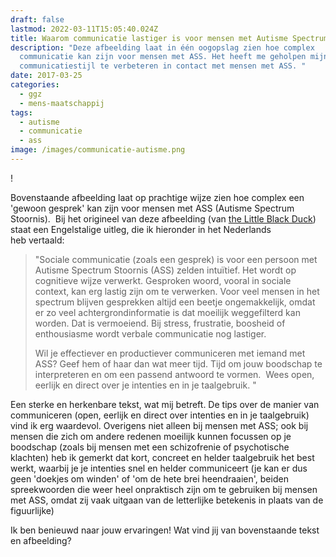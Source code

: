 ```yaml
---
draft: false
lastmod: 2022-03-11T15:05:40.024Z
title: Waarom communicatie lastiger is voor mensen met Autisme Spectrum Stoornis (ASS)
description: "Deze afbeelding laat in één oogopslag zien hoe complex
  communicatie kan zijn voor mensen met ASS. Het heeft me geholpen mijn eigen
  communicatiestijl te verbeteren in contact met mensen met ASS. "
date: 2017-03-25
categories:
  - ggz
  - mens-maatschappij
tags:
  - autisme
  - communicatie
  - ass
image: /images/communicatie-autisme.png
---
```

!

Bovenstaande afbeelding laat op prachtige wijze zien hoe complex een 'gewoon gesprek' kan zijn voor mensen met ASS (Autisme Spectrum Stoornis).  Bij het origineel van deze afbeelding (van [the Little Black Duck](https://www.thelittleblackduck.com.au/product/autism-and-communication/)) staat een Engelstalige uitleg, die ik hieronder in het Nederlands heb vertaald:

> "Sociale communicatie (zoals een gesprek) is voor een persoon met Autisme Spectrum Stoornis (ASS) zelden intuïtief. Het wordt op cognitieve wijze verwerkt. Gesproken woord, vooral in sociale context, kan erg lastig zijn om te verwerken. Voor veel mensen in het spectrum blijven gesprekken altijd een beetje ongemakkelijk, omdat er zo veel achtergrondinformatie is dat moeilijk weggefilterd kan worden. Dat is vermoeiend. Bij stress, frustratie, boosheid of enthousiasme wordt verbale communicatie nog lastiger.
>
> Wil je effectiever en productiever communiceren met iemand met ASS? Geef hem of haar dan wat meer tijd. Tijd om jouw boodschap te interpreteren en om een passend antwoord te vormen.  Wees open, eerlijk en direct over je intenties en in je taalgebruik. "

Een sterke en herkenbare tekst, wat mij betreft. De tips over de manier van communiceren (open, eerlijk en direct over intenties en in je taalgebruik) vind ik erg waardevol. Overigens niet alleen bij mensen met ASS; ook bij mensen die zich om andere redenen moeilijk kunnen focussen op je boodschap (zoals bij mensen met een schizofrenie of psychotische klachten) heb ik gemerkt dat kort, concreet en helder taalgebruik het best werkt, waarbij je je intenties snel en helder communiceert (je kan er dus geen 'doekjes om winden' of 'om de hete brei heendraaien', beiden spreekwoorden die weer heel onpraktisch zijn om te gebruiken bij mensen met ASS, omdat zij vaak uitgaan van de letterlijke betekenis in plaats van de figuurlijke)

Ik ben benieuwd naar jouw ervaringen! Wat vind jij van bovenstaande tekst en afbeelding?
